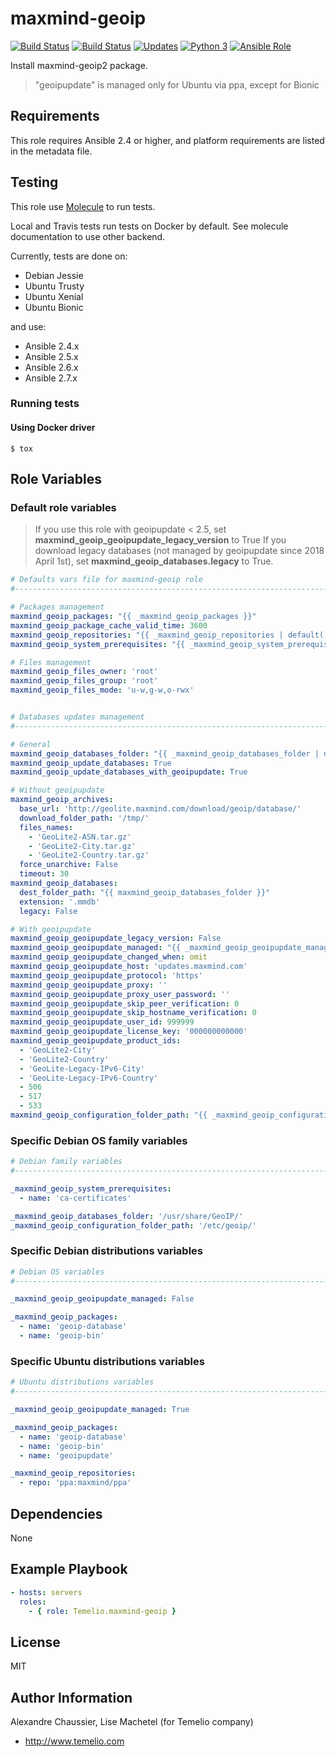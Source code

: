 # maxmind-geoip

[![Build Status](https://img.shields.io/travis/Temelio/ansible-role-maxmind-geoip/master.svg?label=travis_master)](https://travis-ci.org/Temelio/ansible-role-maxmind-geoip)
[![Build Status](https://img.shields.io/travis/Temelio/ansible-role-maxmind-geoip/develop.svg?label=travis_develop)](https://travis-ci.org/Temelio/ansible-role-maxmind-geoip)
[![Updates](https://pyup.io/repos/github/Temelio/ansible-role-maxmind-geoip/shield.svg)](https://pyup.io/repos/github/Temelio/ansible-role-maxmind-geoip/)
[![Python 3](https://pyup.io/repos/github/Temelio/ansible-role-maxmind-geoip/python-3-shield.svg)](https://pyup.io/repos/github/Temelio/ansible-role-maxmind-geoip/)
[![Ansible Role](https://img.shields.io/ansible/role/17662.svg)](https://galaxy.ansible.com/Temelio/maxmind-geoip/)

Install maxmind-geoip2 package.

> "geoipupdate" is managed only for Ubuntu via ppa, except for Bionic

## Requirements

This role requires Ansible 2.4 or higher,
and platform requirements are listed in the metadata file.

## Testing

This role use [Molecule](https://github.com/metacloud/molecule/) to run tests.

Local and Travis tests run tests on Docker by default.
See molecule documentation to use other backend.

Currently, tests are done on:
- Debian Jessie
- Ubuntu Trusty
- Ubuntu Xenial
- Ubuntu Bionic

and use:
- Ansible 2.4.x
- Ansible 2.5.x
- Ansible 2.6.x
- Ansible 2.7.x

### Running tests

#### Using Docker driver

```
$ tox
```

## Role Variables

### Default role variables

> If you use this role with geoipupdate < 2.5, set **maxmind_geoip_geoipupdate_legacy_version** to True
> If you download legacy databases (not managed by geoipupdate since 2018 April 1st), set **maxmind_geoip_databases.legacy** to True.

``` yaml
# Defaults vars file for maxmind-geoip role
#------------------------------------------------------------------------------

# Packages management
maxmind_geoip_packages: "{{ _maxmind_geoip_packages }}"
maxmind_geoip_package_cache_valid_time: 3600
maxmind_geoip_repositories: "{{ _maxmind_geoip_repositories | default([]) }}"
maxmind_geoip_system_prerequisites: "{{ _maxmind_geoip_system_prerequisites | default([]) }}"

# Files management
maxmind_geoip_files_owner: 'root'
maxmind_geoip_files_group: 'root'
maxmind_geoip_files_mode: 'u-w,g-w,o-rwx'


# Databases updates management
#------------------------------------------------------------------------------

# General
maxmind_geoip_databases_folder: "{{ _maxmind_geoip_databases_folder | default('/usr/share/GeoIP') }}"
maxmind_geoip_update_databases: True
maxmind_geoip_update_databases_with_geoipupdate: True

# Without geoipupdate
maxmind_geoip_archives:
  base_url: 'http://geolite.maxmind.com/download/geoip/database/'
  download_folder_path: '/tmp/'
  files_names:
    - 'GeoLite2-ASN.tar.gz'
    - 'GeoLite2-City.tar.gz'
    - 'GeoLite2-Country.tar.gz'
  force_unarchive: False
  timeout: 30
maxmind_geoip_databases:
  dest_folder_path: "{{ maxmind_geoip_databases_folder }}"
  extension: '.mmdb'
  legacy: False

# With geoipupdate
maxmind_geoip_geoipupdate_legacy_version: False
maxmind_geoip_geoipupdate_managed: "{{ _maxmind_geoip_geoipupdate_managed }}"
maxmind_geoip_geoipupdate_changed_when: omit
maxmind_geoip_geoipupdate_host: 'updates.maxmind.com'
maxmind_geoip_geoipupdate_protocol: 'https'
maxmind_geoip_geoipupdate_proxy: ''
maxmind_geoip_geoipupdate_proxy_user_password: ''
maxmind_geoip_geoipupdate_skip_peer_verification: 0
maxmind_geoip_geoipupdate_skip_hostname_verification: 0
maxmind_geoip_geoipupdate_user_id: 999999
maxmind_geoip_geoipupdate_license_key: '000000000000'
maxmind_geoip_geoipupdate_product_ids:
  - 'GeoLite2-City'
  - 'GeoLite2-Country'
  - 'GeoLite-Legacy-IPv6-City'
  - 'GeoLite-Legacy-IPv6-Country'
  - 506
  - 517
  - 533
maxmind_geoip_configuration_folder_path: "{{ _maxmind_geoip_configuration_folder_path }}"
```

### Specific Debian OS family variables

``` yaml
# Debian family variables
#------------------------------------------------------------------------------

_maxmind_geoip_system_prerequisites:
  - name: 'ca-certificates'

_maxmind_geoip_databases_folder: '/usr/share/GeoIP/'
_maxmind_geoip_configuration_folder_path: '/etc/geoip/'
```

### Specific Debian distributions variables

``` yaml
# Debian OS variables
#------------------------------------------------------------------------------

_maxmind_geoip_geoipupdate_managed: False

_maxmind_geoip_packages:
  - name: 'geoip-database'
  - name: 'geoip-bin'
```

### Specific Ubuntu distributions variables

``` yaml
# Ubuntu distributions variables
#------------------------------------------------------------------------------

_maxmind_geoip_geoipupdate_managed: True

_maxmind_geoip_packages:
  - name: 'geoip-database'
  - name: 'geoip-bin'
  - name: 'geoipupdate'

_maxmind_geoip_repositories:
  - repo: 'ppa:maxmind/ppa'
```

## Dependencies

None

## Example Playbook

``` yaml
- hosts: servers
  roles:
    - { role: Temelio.maxmind-geoip }
```

## License

MIT

## Author Information

Alexandre Chaussier, Lise Machetel (for Temelio company)
- http://www.temelio.com
